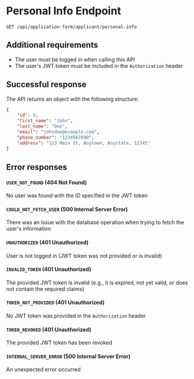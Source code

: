 # Personal Info Endpoint

`GET /api/application-form/applicant/personal-info`

## Additional requirements

* The user must be logged in when calling this API
* The user's JWT token must be included in the `Authorization` header

## Successful response

The API returns an object with the following structure:

```json
{
    "id": 0,
    "first_name": "John",
    "last_name": "Doe",
    "email": "johndoe@example.com",
    "phone_number": "1234567890",
    "address": "123 Main St, Anytown, Anystate, 12345"
}
```

## Error responses

#### `USER_NOT_FOUND` (404 Not Found)

No user was found with the ID specified in the JWT token

#### `COULD_NOT_FETCH_USER` (500 Internal Server Error)

There was an issue with the database operation when trying to fetch the user's information

#### `UNAUTHORIZED` (401 Unauthorized)

User is not logged in (JWT token was not provided or is invalid)

#### `INVALID_TOKEN` (401 Unauthorized)

The provided JWT token is invalid (e.g., it is expired, not yet valid, or does not contain the required claims)

#### `TOKEN_NOT_PROVIDED` (401 Unauthorized)

No JWT token was provided in the `Authorization` header

#### `TOKEN_REVOKED` (401 Unauthorized)

The provided JWT token has been revoked

#### `INTERNAL_SERVER_ERROR` (500 Internal Server Error)

An unexpected error occurred